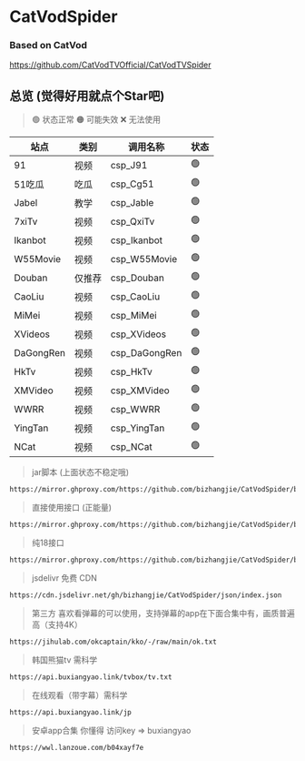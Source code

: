 # CatVodSpider

### Based on CatVod

https://github.com/CatVodTVOfficial/CatVodTVSpider

## 总览 (觉得好用就点个Star吧)

> 🟢 状态正常
> 🟠 可能失效
> ❌ 无法使用

| **站点**    | **类别** | **调用名称**      | **状态** |
|-----------|--------|---------------| -------- |
| 91        | 视频     | csp_J91       | 🟢       |
| 51吃瓜      | 吃瓜     | csp_Cg51      | 🟢       |
| Jabel     | 教学     | csp_Jable     | 🟢       |
| 7xiTv     | 视频     | csp_QxiTv     | 🟢       |
| Ikanbot   | 视频     | csp_Ikanbot   | 🟢       |
| W55Movie  | 视频     | csp_W55Movie  | 🟢       |
| Douban    | 仅推荐    | csp_Douban    | 🟢       |
| CaoLiu    | 视频     | csp_CaoLiu    | 🟢       |
| MiMei     | 视频     | csp_MiMei     | 🟢       |
| XVideos   | 视频     | csp_XVideos   | 🟢       |
| DaGongRen | 视频     | csp_DaGongRen | 🟢       |
| HkTv      | 视频     | csp_HkTv      | 🟢       |
| XMVideo   | 视频     | csp_XMVideo   | 🟢       |
| WWRR      | 视频     | csp_WWRR      | 🟢       |
| YingTan   | 视频     | csp_YingTan   | 🟢       |
| NCat      | 视频     | csp_NCat      | 🟢       |

> jar脚本 (上面状态不稳定哦)
```shell
https://mirror.ghproxy.com/https://github.com/bizhangjie/CatVodSpider/blob/main/jar/custom_spider.jar
```

> 直接使用接口 (正能量)
```shell
https://mirror.ghproxy.com/https://github.com/bizhangjie/CatVodSpider/blob/main/json/index.json
```

> 纯18接口
```shell
https://mirror.ghproxy.com/https://github.com/bizhangjie/CatVodSpider/blob/main/json/index18.json
```

> jsdelivr 免费 CDN
```shell
https://cdn.jsdelivr.net/gh/bizhangjie/CatVodSpider/json/index.json
```

> 第三方 喜欢看弹幕的可以使用，支持弹幕的app在下面合集中有，画质普遍高（支持4K）
```shell
https://jihulab.com/okcaptain/kko/-/raw/main/ok.txt
```

> 韩国熊猫tv 需科学
```shell
https://api.buxiangyao.link/tvbox/tv.txt
```

> 在线观看（带字幕）需科学
```shell
https://api.buxiangyao.link/jp
```

> 安卓app合集 你懂得 访问key => buxiangyao
```shell
https://wwl.lanzoue.com/b04xayf7e
```

